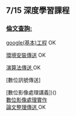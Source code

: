 ## 7/15 深度學習課程
### [倫文查詢:](https://arxiv.org/search/?query=ANN&searchtype=all&source=header)  
[google(基本)工程](https://arxiv.org/search/?query=ANN&searchtype=all&source=header)   OK  
  
[環境安裝傳送](https://github.com/SuWeizhe1124/AI-108-2/tree/master/%E5%B7%A5%E7%A8%8B%E7%A8%8B%E5%BC%8F%E8%AC%9B%E7%BE%A9)       OK   
   
[ 演算法傳送 ](https://github.com/SuWeizhe1124/AI-108-2/tree/master/%E6%BC%94%E7%AE%97%E6%B3%95%20%E5%8F%83%E8%80%83)   OK
  
[數位訊號傳送]

[數位影像處理講義])()  
 [ 數位影像處理實作 ](https://github.com/SuWeizhe1124/AI-108-2/blob/master/%E6%95%B8%E4%BD%8D%E5%BD%B1%E5%83%8F%E8%99%95%E7%90%86JAVA.rar)  
[ 論文整理傳送 ](https://github.com/SuWeizhe1124/AI-108-2/tree/master/%E8%AB%96%E6%96%87)  OK
